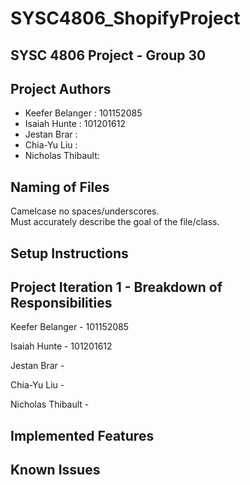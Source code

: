 # SYSC4806_ShopifyProject

## SYSC 4806 Project - Group 30

## Project Authors

* Keefer Belanger : 101152085
* Isaiah Hunte : 101201612
* Jestan Brar : 
* Chia-Yu Liu : 
* Nicholas Thibault: 

## Naming of Files
Camelcase no spaces/underscores.\
Must accurately describe the goal of the file/class.

## Setup Instructions

## Project Iteration 1 - Breakdown of Responsibilities

Keefer Belanger - 101152085

Isaiah Hunte - 101201612

Jestan Brar - 

Chia-Yu Liu - 

Nicholas Thibault - 

## Implemented Features

## Known Issues

